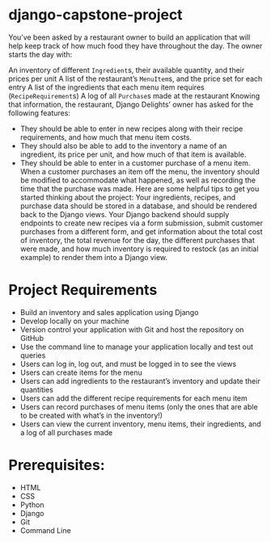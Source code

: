 # django-capstone-project
You’ve been asked by a restaurant owner to build an application that will help keep track of how much food they have throughout the day. The owner starts the day with:

An inventory of different ``Ingredient``s, their available quantity, and their prices per unit
A list of the restaurant’s ``MenuItem``s, and the price set for each entry
A list of the ingredients that each menu item requires (``RecipeRequirement``s)
A log of all ``Purchase``s made at the restaurant
Knowing that information, the restaurant, Django Delights’ owner has asked for the following features:

* They should be able to enter in new recipes along with their recipe requirements, and how much that menu item costs.
* They should also be able to add to the inventory a name of an ingredient, its price per unit, and how much of that item is available.
* They should be able to enter in a customer purchase of a menu item. When a customer purchases an item off the menu, the inventory should be modified to accommodate what happened, as well as recording the time that the purchase was made.
Here are some helpful tips to get you started thinking about the project: Your ingredients, recipes, and purchase data should be stored in a database, and should be rendered back to the Django views. Your Django backend should supply endpoints to create new recipes via a form submission, submit customer purchases from a different form, and get information about the total cost of inventory, the total revenue for the day, the different purchases that were made, and how much inventory is required to restock (as an initial example) to render them into a Django view.

# Project Requirements
* Build an inventory and sales application using Django
* Develop locally on your machine
* Version control your application with Git and host the repository on GitHub
* Use the command line to manage your application locally and test out queries
* Users can log in, log out, and must be logged in to see the views
* Users can create items for the menu
* Users can add ingredients to the restaurant’s inventory and update their quantities
* Users can add the different recipe requirements for each menu item
* Users can record purchases of menu items (only the ones that are able to be created with what’s in the inventory!)
* Users can view the current inventory, menu items, their ingredients, and a log of all purchases made

# Prerequisites:
* HTML
* CSS
* Python
* Django
* Git
* Command Line
